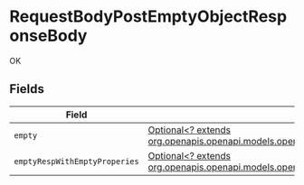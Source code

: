# RequestBodyPostEmptyObjectResponseBody

OK


## Fields

| Field                                                                                                                                                    | Type                                                                                                                                                     | Required                                                                                                                                                 | Description                                                                                                                                              |
| -------------------------------------------------------------------------------------------------------------------------------------------------------- | -------------------------------------------------------------------------------------------------------------------------------------------------------- | -------------------------------------------------------------------------------------------------------------------------------------------------------- | -------------------------------------------------------------------------------------------------------------------------------------------------------- |
| `empty`                                                                                                                                                  | [Optional<? extends org.openapis.openapi.models.operations.RequestBodyPostEmptyObjectEmpty>](../../models/operations/RequestBodyPostEmptyObjectEmpty.md) | :heavy_minus_sign:                                                                                                                                       | N/A                                                                                                                                                      |
| `emptyRespWithEmptyProperies`                                                                                                                            | [Optional<? extends org.openapis.openapi.models.operations.EmptyRespWithEmptyProperies>](../../models/operations/EmptyRespWithEmptyProperies.md)         | :heavy_minus_sign:                                                                                                                                       | N/A                                                                                                                                                      |